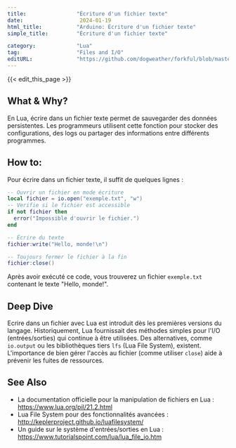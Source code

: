 ```yaml
---
title:                "Écriture d'un fichier texte"
date:                  2024-01-19
html_title:           "Arduino: Écriture d'un fichier texte"
simple_title:         "Écriture d'un fichier texte"

category:             "Lua"
tag:                  "Files and I/O"
editURL:              "https://github.com/dogweather/forkful/blob/master/content/fr/lua/writing-a-text-file.md"
---
```


{{< edit_this_page >}}

## What & Why?
En Lua, écrire dans un fichier texte permet de sauvegarder des données persistentes. Les programmeurs utilisent cette fonction pour stocker des configurations, des logs ou partager des informations entre différents programmes.

## How to:
Pour écrire dans un fichier texte, il suffit de quelques lignes :

```Lua
-- Ouvrir un fichier en mode écriture
local fichier = io.open("exemple.txt", "w")
-- Verifie si le fichier est accessible
if not fichier then
  error("Impossible d'ouvrir le fichier.")
end

-- Écrire du texte
fichier:write("Hello, monde!\n")

-- Toujours fermer le fichier à la fin
fichier:close()
```

Après avoir exécuté ce code, vous trouverez un fichier `exemple.txt` contenant le texte "Hello, monde!".

## Deep Dive
Ecrire dans un fichier avec Lua est introduit dès les premières versions du langage. Historiquement, Lua fournissait des méthodes simples pour l'I/O (entrées/sorties) qui continue à être utilisées. Des alternatives, comme `io.output` ou les bibliothèques tiers `lfs` (Lua File System), existent. L'importance de bien gérer l'accès au fichier (comme utiliser `close`) aide à prévenir les fuites de ressources.

## See Also
- La documentation officielle pour la manipulation de fichiers en Lua : https://www.lua.org/pil/21.2.html
- Lua File System pour des fonctionnalités avancées : http://keplerproject.github.io/luafilesystem/
- Un guide sur le système d'entrées/sorties en Lua : https://www.tutorialspoint.com/lua/lua_file_io.htm

